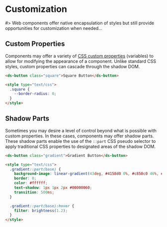 # Customization

#> Web components offer native encapsulation of styles but still provide opportunities for customization when needed...

## Custom Properties

Components may offer a variety of
[CSS custom properties](https://developer.mozilla.org/en-US/docs/Web/CSS/--*)
(variables) to allow for modifying the appearance of a component. Unlike standard
CSS styles, custom properties can cascade through the shadow DOM.

```html preview expanded custom-properties
<ds-button class="square">Square Button</ds-button>

<style type="text/css">
  .square {
    --border-radius: 0;
  }
</style>
```

## Shadow Parts

Sometimes you may desire a level of control beyond what is possible with custom
properties. In these cases, components may offer shadow parts. These shadow
parts enable the use of the `::part` CSS pseudo selector to apply traditional CSS
properties to designated areas of the shadow DOM.

```html preview expanded parts
<ds-button class="gradient">Gradient Button</ds-button>

<style type="text/css">
  .gradient::part(base) {
    background-image: linear-gradient(43deg, #4158d0 0%, #c850c0 46%, #ffcc70 100%);
    border: 0;
    color: #ffffff;
    text-shadow: 1px 1px 2px #00000060;
    transition: 500ms;
  }

  .gradient::part(base):hover {
    filter: brightness(1.2);
  }
</style>
```
